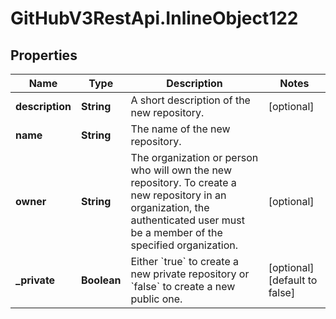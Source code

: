 # GitHubV3RestApi.InlineObject122

## Properties

Name | Type | Description | Notes
------------ | ------------- | ------------- | -------------
**description** | **String** | A short description of the new repository. | [optional] 
**name** | **String** | The name of the new repository. | 
**owner** | **String** | The organization or person who will own the new repository. To create a new repository in an organization, the authenticated user must be a member of the specified organization. | [optional] 
**_private** | **Boolean** | Either &#x60;true&#x60; to create a new private repository or &#x60;false&#x60; to create a new public one. | [optional] [default to false]


